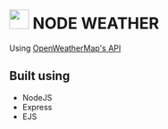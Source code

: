 # <img src="https://media.tenor.com/images/a7960cc62e8ec7832e557c6ef8f96afd/tenor.gif" width="35"/> NODE WEATHER

Using [OpenWeatherMap's API](https://openweathermap.org/api) 

## Built using
- NodeJS
- Express 
- EJS

